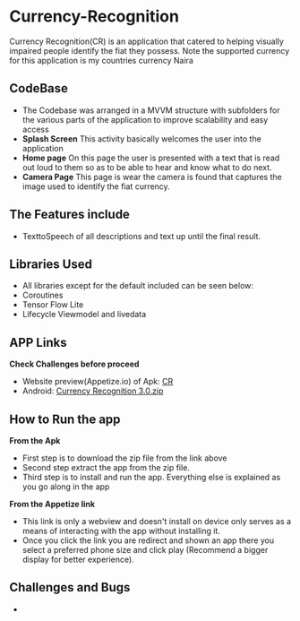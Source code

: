 # Currency-Recognition

Currency Recognition(CR) is an application that catered to helping visually impaired people identify the fiat they possess. Note the supported currency for this application is my countries currency Naira 

## CodeBase
* The Codebase was arranged in a MVVM structure with subfolders for the various parts of the application to improve scalability and easy access
* **Splash Screen** This activity basically welcomes the user into the application
* **Home page** On this page the user is presented with a text that is read out loud to them so as to be able to hear and know what to do next.
* **Camera Page** This page is wear the camera is found that captures the image used to identify the fiat currency.

## The Features include
* TexttoSpeech of all descriptions and text up until the final result.


## Libraries Used
* All libraries except for the default included can be seen below:
* Coroutines
* Tensor Flow Lite
* Lifecycle Viewmodel and livedata


## APP Links
**Check Challenges before proceed**
* Website preview(Appetize.io) of Apk: <a href="">CR</a>
* Android: [Currency Recognition 3.0.zip](https://github.com/Esetobore/Currency-Recognition/files/11291099/Currency.Recognition.3.0.zip)


## How to Run the app
**From the Apk**
*  First step is to download the zip file from the link above 
*  Second step extract the app from the zip file.
*  Third step is to install and run the app. Everything else is explained as you go along in the app

**From the Appetize link**
*  This link is only a webview and doesn't install on device only serves as a means of interacting with the app without installing it.
*  Once you click the link you are redirect and shown an app there you select a preferred phone size and click play (Recommend a bigger display for better experience).

## Challenges and Bugs
* 






